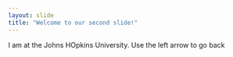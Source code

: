 ```yaml
---
layout: slide
title: "Welcome to our second slide!"
---
```

I am at the Johns HOpkins University.
Use the left arrow to go back
